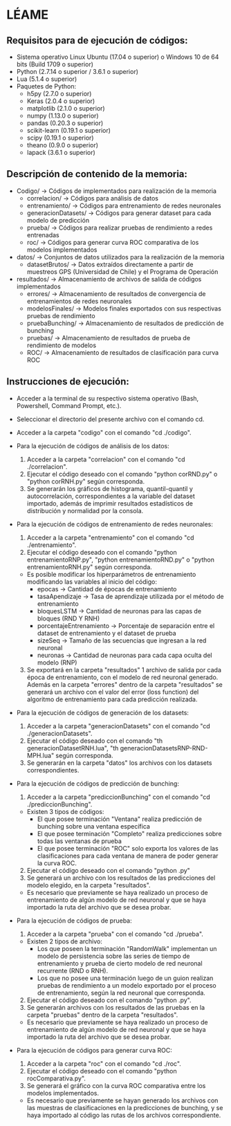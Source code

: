 ﻿LÉAME
======

Requisitos para de ejecución de códigos:
---------------------------------------

+ Sistema operativo Linux Ubuntu (17.04 o superior) o Windows 10 de 64 bits (Build 1709 o superior)
+ Python (2.7.14 o superior / 3.6.1 o superior)
+ Lua (5.1.4 o superior)
+ Paquetes de Python:
	+ h5py (2.7.0 o superior)
	+ Keras (2.0.4 o superior)
	+ matplotlib (2.1.0 o superior)
	+ numpy (1.13.0 o superior)
	+ pandas (0.20.3 o superior)
	+ scikit-learn (0.19.1 o superior)
	+ scipy (0.19.1 o superior)
	+ theano (0.9.0 o superior)
	+ lapack (3.6.1 o superior)

Descripción de contenido de la memoria:
------------------------------------------

+ Codigo/ -> Códigos de implementados para realización de la memoria
	+ correlacion/	-> Códigos para análisis de datos
	+ entrenamiento/	-> Códigos para entrenamiento de redes neuronales
	+ generacionDatasets/ -> Códigos para generar dataset para cada modelo de predicción
	+ prueba/	-> Códigos para realizar pruebas de rendimiento a redes entrenadas
	+ roc/	-> Códigos para generar curva ROC comparativa de los modelos implementados
+ datos/	-> Conjuntos de datos utilizados para la realización de la memoria
	+ datasetBrutos/	-> Datos extraídos directamente a partir de muestreos GPS (Universidad de Chile) y el Programa de Operación
+ resultados/	-> Almacenamiento de archivos de salida de códigos implementados
	+ errores/	-> Almacenamiento de resultados de convergencia de entrenamientos de redes neuronales
	+ modelosFinales/ -> Modelos finales exportados con sus respectivas pruebas de rendimiento
	+ pruebaBunching/ -> Almacenamiento de resultados de predicción de bunching
	+ pruebas/ -> Almacenamiento de resultados de prueba de rendimiento de modelos
	+ ROC/ -> Almacenamiento de resultados de clasificación para curva ROC

Instrucciones de ejecución:
------------------------------

+ Acceder a la terminal de su respectivo sistema operativo (Bash, Powershell, Command Prompt, etc.).
+ Seleccionar el directorio del presente archivo con el comando cd.
+ Acceder a la carpeta "codigo" con el comando "cd ./codigo".
+ Para la ejecución de códigos de análisis de los datos:

	1. Acceder a la carpeta "correlacion" con el comando "cd ./correlacion".
	2. Ejecutar el código deseado con el comando "python corRND.py" o "python corRNH.py" según corresponda.
	3. Se generarán los gráficos de histograma, quantil-quantil y autocorrelación, correspondientes a la variable del dataset importado, además de imprimir resultados estadísticos de distribución y normalidad por la consola.

+ Para la ejecución de códigos de entrenamiento de redes neuronales:

	1. Acceder a la carpeta "entrenamiento" con el comando "cd ./entrenamiento".
	2. Ejecutar el código deseado con el comando "python entrenamientoRNP.py", "python entrenamientoRND.py" o "python entrenamientoRNH.py" según corresponda.

	*  Es posible modificar los hiperparámetros de entrenamiento modificando las variables al inicio del código:
		- epocas -> Cantidad de épocas de entrenamiento
		- tasaApendizaje -> Tasa de aprendizaje utilizada por el método de entrenamiento
		- bloquesLSTM -> Cantidad de neuronas para las capas de bloques  (RND Y RNH)
		- porcentajeEntrenamiento -> Porcentaje de separación entre el dataset de entrenamiento y el dataset de prueba
		- sizeSeq -> Tamaño de las secuencias que ingresan a la red neuronal
		- neuronas -> Cantidad de neuronas para cada capa oculta del modelo (RNP)
	
	3. Se exportará en la carpeta "resultados" 1 archivo de salida por cada época de entrenamiento, con el modelo de red neuronal generado. Además en la carpeta "errores" dentro de la carpeta "resultados" se generará un archivo con el valor del error (loss function) del algoritmo de entrenamiento para cada predicción realizada.

+ Para la ejecución de códigos de generación de los datasets:

	1. Acceder a la carpeta "generacionDatasets" con el comando "cd ./generacionDatasets".
	2. Ejecutar el código deseado con el comando "th generacionDatasetRNH.lua", "th generacionDatasetsRNP-RND-MPH.lua" según corresponda. 
	3. Se generarán en la carpeta "datos" los archivos con los datasets correspondientes.

+ Para la ejecución de códigos de predicción de bunching:

	1. Acceder a la carpeta "prediccionBunching" con el comando "cd ./prediccionBunching".

	* Existen 3 tipos de códigos:
		- El que posee terminación "Ventana" realiza predicción de bunching sobre una ventana específica
		- El que posee terminación "Completo" realiza predicciones sobre todas las ventanas de prueba
		- El que posee terminación "ROC" solo exporta los valores de las clasificaciones para cada ventana de manera de poder generar la curva ROC.
	
	2. Ejecutar el código deseado con el comando "python <Nombre del archivo>.py"
	3. Se generará un archivo con los resultados de las predicciones del modelo elegido, en la carpeta "resultados".  
	* Es necesario que previamente se haya realizado un proceso de entrenamiento de algún modelo de red neuronal y que se haya importado la ruta del archivo que se desea probar.

+ Para la ejecución de códigos de prueba:

	1. Acceder a la carpeta "prueba" con el comando "cd ./prueba".
	*	Existen 2 tipos de archivo:
		- Los que poseen la terminación "RandomWalk" implementan un modelo de persistencia sobre las series de tiempo de entrenamiento y prueba de cierto modelo de red neuronal recurrente (RND o RNH).
		- Los que no posee una terminación luego de un guion realizan pruebas de rendimiento a un modelo exportado por el proceso de entrenamiento, según la red neuronal que corresponda. 
	2. Ejecutar el código deseado con el comando "python <Nombre del archivo>.py".
	3. Se generarán archivos con los resultados de las pruebas en la carpeta "pruebas" dentro de la carpeta "resultados".
	* Es necesario que previamente se haya realizado un proceso de entrenamiento de algún modelo de red neuronal y que se haya importado la ruta del archivo que se desea probar.

+ Para la ejecución de códigos para generar curva ROC: 

	1. Acceder a la carpeta "roc" con el comando "cd ./roc".
	2. Ejecutar el código deseado con el comando "python rocComparativa.py".
	3. Se generará el gráfico con la curva ROC comparativa entre los modelos implementados.
	* Es necesario que previamente se hayan generado los archivos con las muestras de clasificaciones en la predicciones de bunching, y se haya importado al código las rutas de los archivos correspondiente.
